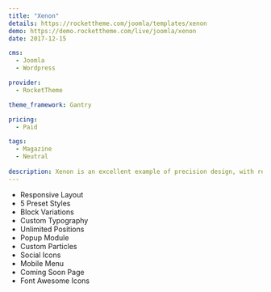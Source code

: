 ```yaml
---
title: "Xenon"
details: https://rockettheme.com/joomla/templates/xenon
demo: https://demo.rockettheme.com/live/joomla/xenon
date: 2017-12-15

cms: 
  - Joomla
  - Wordpress

provider: 
  - RocketTheme

theme_framework: Gantry

pricing:
  - Paid

tags:
  - Magazine
  - Neutral
  
description: Xenon is an excellent example of precision design, with refined elements and structures to combine vibrancy, elegance and flexibility within one entity. The template is saturated with rich typographical elements to enhance your content.
---
```


* Responsive Layout
* 5 Preset Styles
* Block Variations
* Custom Typography
* Unlimited Positions
* Popup Module
* Custom Particles
* Social Icons
* Mobile Menu
* Coming Soon Page
* Font Awesome Icons	